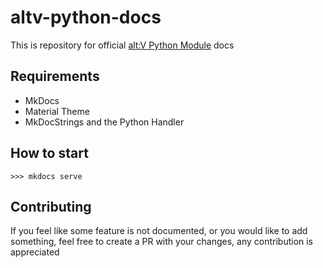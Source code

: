 # altv-python-docs

This is repository for official [alt:V Python Module](https://github.com/Marvisak/altv-python-module) docs

## Requirements

- MkDocs
- Material Theme
- MkDocStrings and the Python Handler

## How to start

```
>>> mkdocs serve
```

## Contributing
If you feel like some feature is not documented, or you would like to add something, feel free to create a PR with your changes, any contribution is appreciated